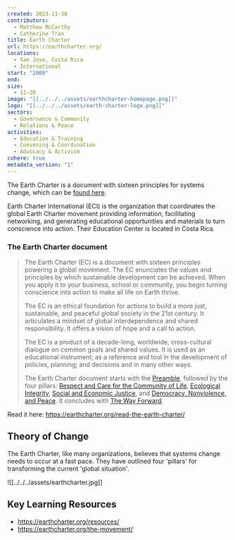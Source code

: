 ```yaml
---
created: 2023-11-30
contributors:
  - Matthew McCarthy
  - Catherine Tran
title: Earth Charter
url: https://earthcharter.org/
locations:
  - San Jose, Costa Rica
  - International
start: "2000"
end: 
size:
  - 11-20
image: "[[../../../assets/earthcharter-homepage.png]]"
logo: "[[../../../assets/earth-charter-logo.png]]"
sectors:
  - Governance & Community
  - Relations & Peace
activities:
  - Education & Training
  - Convening & Coordination
  - Advocacy & Activism
cohere: true
metadata_version: "1"
---
```

 The Earth Charter is  a document with sixteen principles for systems change, which can be [found here](https://earthcharter.org/read-the-earth-charter/). 
 
 Earth Charter International (ECI) is the organization that coordinates the global Earth Charter movement providing information, facilitating networking, and generating educational opportunities and materials to turn conscience into action. Their Education Center is located in Costa Rica.
 
### The Earth Charter document

>The Earth Charter (EC) is a document with sixteen principles powering a global movement. The EC enunciates the values and principles by which sustainable development can be achieved. When you apply it to your business, school or community, you begin turning conscience into action to make all life on Earth thrive.
>
>The EC is an ethical foundation for actions to build a more just, sustainable, and peaceful global society in the 21st century. It articulates a mindset of global interdependence and shared responsibility. It offers a vision of hope and a call to action.
>
>The EC is a product of a decade-long, worldwide, cross-cultural dialogue on common goals and shared values. It is used as an educational instrument; as a reference and tool in the development of policies, planning; and decisions and in many other ways.
>
>The Earth Charter document starts with the [Preamble](https://earthcharter.org/read-the-earth-charter/preamble/), followed by the four pillars: [Respect and Care for the Community of Life](https://earthcharter.org/read-the-earth-charter/respect-and-care-for-the-community-of-life/), [Ecological Integrity](https://earthcharter.org/read-the-earth-charter/ecological-integrity/), [Social and Economic Justice](https://earthcharter.org/read-the-earth-charter/social-and-economic-justice/), and [Democracy, Nonviolence, and Peace](https://earthcharter.org/read-the-earth-charter/democracy-nonviolence-and-peace/). It concludes with [The Way Forward](https://earthcharter.org/read-the-earth-charter/the-way-forward/).

Read it here: https://earthcharter.org/read-the-earth-charter/

## Theory of Change 

The Earth Charter, like many organizations, believes that systems change needs to occur at a fast pace. They have outlined four 'pillars' for transforming the current 'global situation'.

![[../../../assets/earthcharter.jpg]]

## Key Learning Resources 

- https://earthcharter.org/resources/
- https://earthcharter.org/the-movement/


